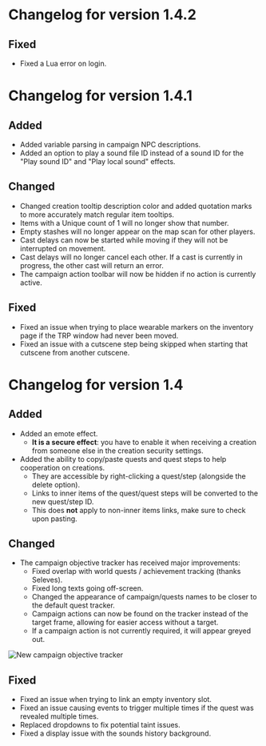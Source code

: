 # Changelog for version 1.4.2

## Fixed

- Fixed a Lua error on login.

# Changelog for version 1.4.1

## Added

- Added variable parsing in campaign NPC descriptions.
- Added an option to play a sound file ID instead of a sound ID for the "Play sound ID" and "Play local sound" effects.

## Changed

- Changed creation tooltip description color and added quotation marks to more accurately match regular item tooltips.
- Items with a Unique count of 1 will no longer show that number.
- Empty stashes will no longer appear on the map scan for other players.
- Cast delays can now be started while moving if they will not be interrupted on movement.
- Cast delays will no longer cancel each other. If a cast is currently in progress, the other cast will return an error.
- The campaign action toolbar will now be hidden if no action is currently active.

## Fixed

- Fixed an issue when trying to place wearable markers on the inventory page if the TRP window had never been moved.
- Fixed an issue with a cutscene step being skipped when starting that cutscene from another cutscene.

# Changelog for version 1.4

## Added

- Added an emote effect.
  - **It is a secure effect**: you have to enable it when receiving a creation from someone else in the creation security settings.
- Added the ability to copy/paste quests and quest steps to help cooperation on creations.
  - They are accessible by right-clicking a quest/step (alongside the delete option).
  - Links to inner items of the quest/quest steps will be converted to the new quest/step ID.
  - This does **not** apply to non-inner items links, make sure to check upon pasting.

## Changed

- The campaign objective tracker has received major improvements:
  - Fixed overlap with world quests / achievement tracking (thanks Seleves).
  - Fixed long texts going off-screen.
  - Changed the appearance of campaign/quests names to be closer to the default quest tracker.
  - Campaign actions can now be found on the tracker instead of the target frame, allowing for easier access without a target.
  - If a campaign action is not currently required, it will appear greyed out.

![New campaign objective tracker](https://i.imgur.com/N8Eyi7r.png)

## Fixed

- Fixed an issue when trying to link an empty inventory slot.
- Fixed an issue causing events to trigger multiple times if the quest was revealed multiple times.
- Replaced dropdowns to fix potential taint issues.
- Fixed a display issue with the sounds history background.